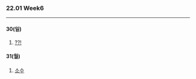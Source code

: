 ### 22.01 Week6

-------

#### 30(일)

1. [??!](https://www.acmicpc.net/problem/10926)

#### 31(월)
1. [소수](https://www.acmicpc.net/problem/2581)

